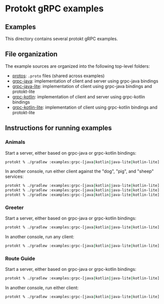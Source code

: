 # Protokt gRPC examples

## Examples

This directory contains several protokt gRPC examples.

## File organization

The example sources are organized into the following top-level folders:

- [protos](protos): `.proto` files (shared across examples)
- [grpc-java](grpc-java): implementation of client and server using grpc-java bindings
- [grpc-java-lite](grpc-java-lite): implementation of client using grpc-java bindings and protokt-lite
- [grpc-kotlin](grpc-kotlin): implementation of client and server using grpc-kotlin bindings
- [grpc-kotlin-lite](grpc-kotlin-lite): implementation of client using grpc-kotlin bindings and protokt-lite

## Instructions for running examples

### Animals

Start a server, either based on grpc-java or grpc-kotlin bindings:

```sh
protokt % ./gradlew :examples:grpc-[java|kotlin|java-lite|kotlin-lite]:AnimalsServer
```

In another console, run either client against the "dog", "pig", and "sheep" services:

```sh
protokt % ./gradlew :examples:grpc-[java|kotlin|java-lite|kotlin-lite]:AnimalsClient --args=dog
protokt % ./gradlew :examples:grpc-[java|kotlin|java-lite|kotlin-lite]:AnimalsClient --args=pig
protokt % ./gradlew :examples:grpc-[java|kotlin|java-lite|kotlin-lite]:AnimalsClient --args=sheep
```

### Greeter

Start a server, either based on grpc-java or grpc-kotlin bindings:

```sh
protokt % ./gradlew :examples:grpc-[java|kotlin|java-lite|kotlin-lite]:HelloWorldServer
```

In another console, run any client:

```sh
protokt % ./gradlew :examples:grpc-[java|kotlin|java-lite|kotlin-lite]:HelloWorldClient
```

### Route Guide

Start a server, either based on grpc-java or grpc-kotlin bindings:

```sh
protokt % ./gradlew :examples:grpc-[java|kotlin|java-lite|kotlin-lite]:RouteGuideServer
```

In another console, run either client:

```sh
protokt % ./gradlew :examples:grpc-[java|kotlin|java-lite|kotlin-lite]:RouteGuideClient
```
